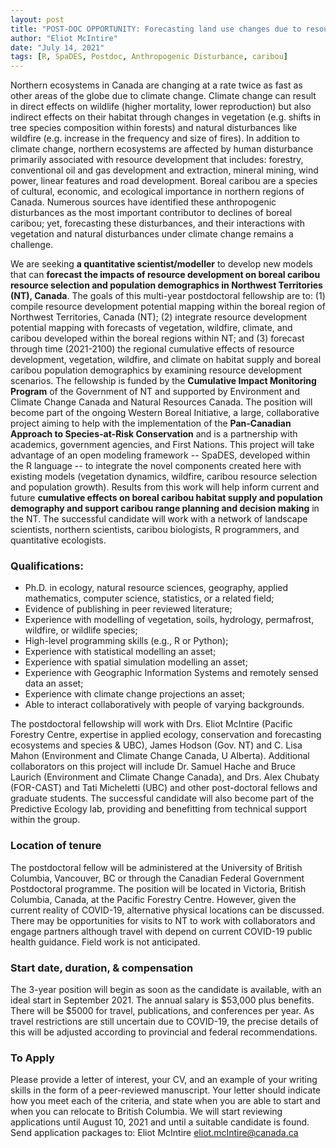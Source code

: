```yaml
---
layout: post
title: "POST-DOC OPPORTUNITY: Forecasting land use changes due to resource development to improve boreal caribou conservation"
author: "Eliot McIntire"
date: "July 14, 2021"
tags: [R, SpaDES, Postdoc, Anthropogenic Disturbance, caribou]
---
```


Northern ecosystems in Canada are changing at a rate twice as fast as other areas of the globe due to climate change. Climate change can result in direct effects on wildlife (higher mortality, lower reproduction) but also indirect effects on their habitat through changes in vegetation (e.g. shifts in tree species composition within forests) and natural disturbances like wildfire (e.g. increase in the frequency and size of fires). In addition to climate change, northern ecosystems are affected by human disturbance primarily associated with resource development that includes:  forestry, conventional oil and gas development and extraction, mineral mining, wind power, linear features and road development. Boreal caribou are a species of cultural, economic, and ecological importance in northern regions of Canada. Numerous sources have identified these anthropogenic disturbances as the most important contributor to declines of boreal caribou; yet, forecasting these disturbances, and their interactions with vegetation and natural disturbances under climate change remains a challenge. 

We are seeking **a quantitative scientist/modeller** to develop new models that can **forecast the impacts of resource development on boreal caribou resource selection and population demographics in Northwest Territories (NT), Canada**. The goals of this multi-year postdoctoral fellowship are to: (1) compile resource development potential mapping within the boreal region of Northwest Territories, Canada (NT); (2) integrate resource development potential mapping with forecasts of vegetation, wildfire, climate, and caribou developed within the boreal regions within NT; and (3) forecast through time (2021-2100) the regional cumulative effects of resource development, vegetation, wildfire, and climate on habitat supply and boreal caribou population demographics by examining resource development scenarios.
The fellowship is funded by the **Cumulative Impact Monitoring Program** of the Government of NT and supported by Environment and Climate Change Canada and Natural Resources Canada. The position will become part of the ongoing Western Boreal Initiative, a large, collaborative project aiming to help with the implementation of the **Pan-Canadian Approach to Species-at-Risk Conservation** and is a partnership with academics, government agencies, and First Nations. This project will take advantage of an open modeling framework -- SpaDES, developed within the R language -- to integrate the novel components created here with existing models (vegetation dynamics, wildfire, caribou resource selection and population growth). Results from this work will help inform current and future **cumulative effects on boreal caribou habitat supply and population demography and support caribou range planning and decision making** in the NT. The successful candidate will work with a network of landscape scientists, northern scientists, caribou biologists, R programmers, and quantitative ecologists. 

### Qualifications:

- Ph.D. in ecology, natural resource sciences, geography, applied mathematics, computer science, statistics, or a related field;
- Evidence of publishing in peer reviewed literature;
- Experience with modelling of vegetation, soils, hydrology, permafrost, wildfire, or wildlife species;
- High-level programming skills (e.g., R or Python); 
- Experience with statistical modelling an asset; 
- Experience with spatial simulation modelling an asset; 
- Experience with Geographic Information Systems and remotely sensed data an asset;
- Experience with climate change projections an asset;
- Able to interact collaboratively with people of varying backgrounds.

The postdoctoral fellowship will work with Drs. Eliot McIntire (Pacific Forestry Centre, expertise in applied ecology, conservation and forecasting ecosystems and species & UBC), James Hodson (Gov. NT) and C. Lisa Mahon (Environment and Climate Change Canada, U Alberta). Additional collaborators on this project will include Dr. Samuel Hache and Bruce Laurich (Environment and Climate Change Canada), and Drs. Alex Chubaty (FOR-CAST) and Tati Micheletti (UBC) and other post-doctoral fellows and graduate students. The successful candidate will also become part of the Predictive Ecology lab, providing and benefitting from technical support within the group. 

### Location of tenure

The postdoctoral fellow will be administered at the University of British Columbia, Vancouver, BC or through the Canadian Federal Government Postdoctoral programme. The position will be located in Victoria, British Columbia, Canada, at the Pacific Forestry Centre. However, given the current reality of COVID-19, alternative physical locations can be discussed. There may be opportunities for visits to NT to work with collaborators and engage partners although travel with depend on current COVID-19 public health guidance. Field work is not anticipated. 

### Start date, duration, & compensation

The 3-year position will begin as soon as the candidate is available, with an ideal start in September 2021. The annual salary is $53,000 plus benefits. There will be $5000 for travel, publications, and conferences per year. As travel restrictions are still uncertain due to COVID-19, the precise details of this will be adjusted according to provincial and federal recommendations.

### To Apply

Please provide a letter of interest, your CV, and an example of your writing skills in the form of a peer-reviewed manuscript. Your letter should indicate how you meet each of the criteria, and state when you are able to start and when you can relocate to British Columbia. We will start reviewing applications until August 10, 2021 and until a suitable candidate is found. Send application packages to:
Eliot McIntire eliot.mcIntire@canada.ca 
